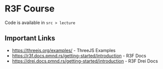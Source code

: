 # R3F Course

Code is available in `src > lecture`

## Important Links
- https://threejs.org/examples/ - ThreeJS Examples
- https://r3f.docs.pmnd.rs/getting-started/introduction - R3F Docs
- https://drei.docs.pmnd.rs/getting-started/introduction - R3F Drei Docs
